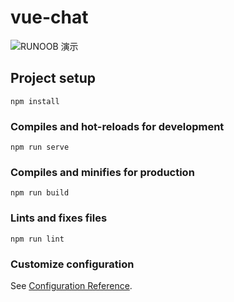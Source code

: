 # vue-chat

![RUNOOB 演示](https://img-blog.csdnimg.cn/b846d2c06325480589c1ec07900d04ac.gif#pic_center)

## Project setup
```
npm install
```

### Compiles and hot-reloads for development
```
npm run serve
```

### Compiles and minifies for production
```
npm run build
```

### Lints and fixes files
```
npm run lint
```

### Customize configuration
See [Configuration Reference](https://cli.vuejs.org/config/).
